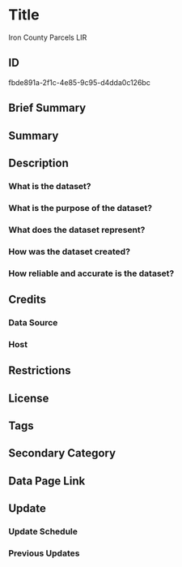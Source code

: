 # Title

Iron County Parcels LIR

## ID

fbde891a-2f1c-4e85-9c95-d4dda0c126bc

## Brief Summary

## Summary

## Description

### What is the dataset?

### What is the purpose of the dataset?

### What does the dataset represent?

### How was the dataset created?

### How reliable and accurate is the dataset?

## Credits

### Data Source

### Host

## Restrictions

## License

## Tags

## Secondary Category

## Data Page Link

## Update

### Update Schedule

### Previous Updates
